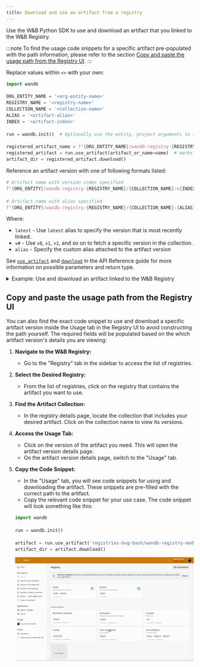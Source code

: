 ```yaml
---
title: Download and use an artifact from a registry
---
```


Use the W&B Python SDK to use and download an artifact that you linked to the W&B Registry. 

:::note
To find the usage code snippets for a specific artifact pre-populated with the path information, please refer to the section [Copy and paste the usage path from the Registry UI](#copy-and-paste-the-usage-path-from-the-registry-ui).
:::

Replace values within `<>` with your own:

```python
import wandb

ORG_ENTITY_NAME = '<org-entity-name>'
REGISTRY_NAME = '<registry-name>'
COLLECTION_NAME = '<collection-name>'
ALIAS = '<artifact-alias>'
INDEX = '<artifact-index>'

run = wandb.init()  # Optionally use the entity, project arguments to specify where the run should be created

registered_artifact_name = f"{ORG_ENTITY_NAME}/wandb-registry-{REGISTRY_NAME}/{COLLECTION_NAME}:{ALIAS}"
registered_artifact = run.use_artifact(artifact_or_name=name)  # marks this artifact as an input to your run
artifact_dir = registered_artifact.download()  
```

Reference an artifact version with one of following formats listed:

```python
# Artifact name with version index specified
f"{ORG_ENTITY}/wandb-registry-{REGISTRY_NAME}/{COLLECTION_NAME}:v{INDEX}"

# Artifact name with alias specified
f"{ORG_ENTITY}/wandb-registry-{REGISTRY_NAME}/{COLLECTION_NAME}:{ALIAS}"
```
Where:
* `latest` - Use `latest` alias to specify the version that is most recently linked.
* `v#` - Use `v0`, `v1`, `v2`, and so on to fetch a specific version in the collection.
* `alias` - Specify the custom alias attached to the artifact version

See [`use_artifact`](../../ref/python/run.md#use_artifact) and [`download`](/ref/python/artifact#download) in the API Reference guide for more information on possible parameters and return type.

<details>
<summary>Example: Use and download an artifact linked to the W&B Registry</summary>

For example, in the proceeding code snippet a user called the `use_artifact` API. They specified the name of the model artifact they want to fetch and they also provided a version/alias. They then stored the path that returned from the API to the `downloaded_path` variable.

```python
import wandb
TEAM_NAME = "product-team-applications"
PROJECT_NAME = "user-stories"

ORG_ENTITY_NAME = "wandb"
REGISTRY_NAME = "Fine-tuned Models"
COLLECTION_NAME = "phi3-finetuned"
ALIAS = 'production'

# Initialize a run inside the specified team and project
run = wandb.init(entity=TEAM_NAME, propject=PROJECT_NAME)

registered_artifact_name = f"{ORG_ENTITY_NAME}/wandb-registry-{REGISTRY_NAME}/{COLLECTION_NAME}:{ALIAS}"

# Access an artifact and mark it as input to your run for lineage tracking
registered_artifact = run.use_artifact(artifact_or_name=name)  # 
# Download artifact. Returns path to downloaded contents
downloaded_path = registered_artifact.download()  
```
</details>

## Copy and paste the usage path from the Registry UI

You can also find the exact code snippet to use and download a specific artifact version inside the Usage tab in the Registry UI to avoid constructing the path yourself. The required fields will be populated based on the which artifact version's details you are viewing:

1. **Navigate to the W&B Registry:**
   - Go to the "Registry" tab in the sidebar to access the list of registries.

2. **Select the Desired Registry:**
   - From the list of registries, click on the registry that contains the artifact you want to use. 

3. **Find the Artifact Collection:**
   - In the registry details page, locate the collection that includes your desired artifact. Click on the collection name to view its versions.

4. **Access the Usage Tab:**
   - Click on the version of the artifact you need. This will open the artifact version details page.
   - On the artifact version details page, switch to the "Usage" tab.

5. **Copy the Code Snippet:**
   - In the "Usage" tab, you will see code snippets for using and downloading the artifact. These snippets are pre-filled with the correct path to the artifact.
   - Copy the relevant code snippet for your use case. The code snippet will look something like this:

   ```python
   import wandb

   run = wandb.init()

   artifact = run.use_artifact('registries-bug-bash/wandb-registry-model/registry-quickstart-collection:v3', type='model')
   artifact_dir = artifact.download()
   ```
   ![](/images/registry/find_usage_in_registry_ui.gif)
